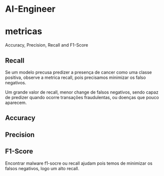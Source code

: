 # AI-Engineer

# metricas

Accuracy, Precision, Recall and F1-Score

## Recall

Se um modelo precusa predizer a presença de cancer como uma classe positiva, observe a metrica recall, pois precisamos minimizar os falso negativos.

Um grande valor de recall, menor change de falsos negativos, sendo capaz de predizer quando ocorre transações fraudulentas, ou doenças que pouco aparecem.

## Accuracy

## Precision

## F1-Score

Encontrar malware f1-socre ou recall ajudam pois temos de minimizar os falsos negativos, logo um alto recall.